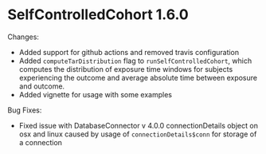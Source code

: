 SelfControlledCohort 1.6.0
==========================

Changes: 

- Added support for github actions and removed travis configuration
- Added `computeTarDistribution` flag to `runSelfControlledCohort`, which computes the distribution of exposure time
 windows for subjects experiencing the outcome and average absolute time between exposure and outcome.
- Added vignette for usage with some examples

Bug Fixes:
- Fixed issue with DatabaseConnector v 4.0.0 connectionDetails object on osx and linux caused by usage of
`connectionDetails$conn` for storage of a connection